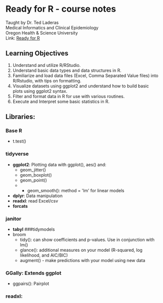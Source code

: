 # Ready for R - course notes
Taught by Dr. Ted Laderas  
Medical Informatics and Clinical Epidemiology  
Oregon Health & Science University  
Link: [Ready for R](https://ready4r.netlify.app/)  

## Learning Objectives
1. Understand and utilize R/RStudio.
2. Understand basic data types and data structures in R.
3. Familiarize and load data files (Excel, Comma Separated Value files) into R/Rstudio, with tips on formatting.
4. Visualize datasets using ggplot2 and understand how to build basic plots using ggplot2 syntax.
5. Filter and format data in R for use with various routines.
6. Execute and Interpret some basic statistics in R.

## Libraries:
### Base R
- t.test()
### tidyverse
- **ggplot2**: Plotting data with ggplot(), aes() and:
  - geom_jitter()
  - geom_boxplot()
  - geom_point()
  - + geom_smooth(): method = 'lm' for linear models
- **dplyr**: Data manipulation
- **readxl**: read Excel/csv
- **forcats**
### janitor
- **tabyl**
###tidymodels
- broom
  - tidy(): can show coefficients and p-values. Use in conjunction with lm()
  - glance(): additional measures on your model (R-squared, log likelihood, and AIC/BIC)
  - augment() - make predictions with your model using new data
### GGally: Extends ggplot
- ggpairs(): Pairplot
### readxl:
